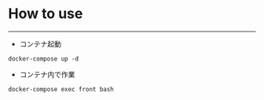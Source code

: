 # How to use

---

- コンテナ起動

```
docker-compose up -d
```

- コンテナ内で作業

```
docker-compose exec front bash
```
